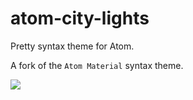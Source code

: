# atom-city-lights

Pretty syntax theme for Atom.

A fork of the `Atom Material` syntax theme.

<img src="https://i.gyazo.com/a09804fed878b4cb0eecd819fb6e18a7.png">
